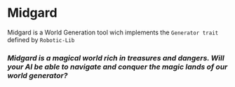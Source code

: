 # Midgard

Midgard is a World Generation tool wich implements the `Generator trait` defined by `Robotic-Lib`

### *Midgard is a magical world rich in treasures and dangers. Will your AI be able to navigate and conquer the magic lands of our world generator?*